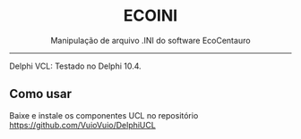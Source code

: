 <h1 align="center">
<br>
  ECOINI
<br>
</h1>

<p align="center">Manipulação de arquivo .INI do software EcoCentauro</p>


<hr />


Delphi VCL: Testado no Delphi 10.4.


## Como usar


Baixe e instale os componentes UCL no repositório https://github.com/VuioVuio/DelphiUCL
